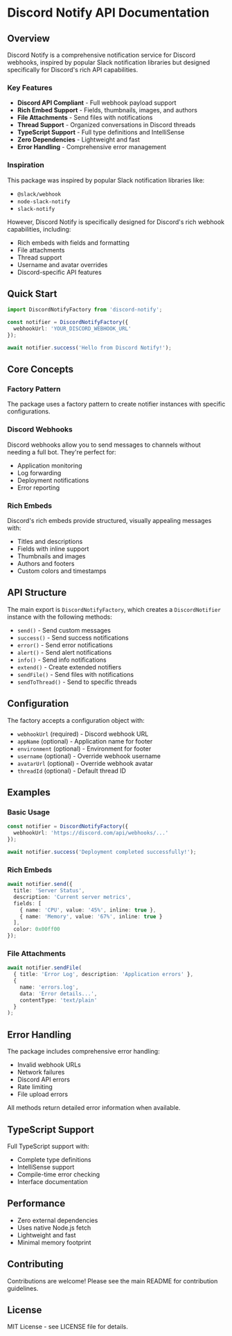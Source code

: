 # Discord Notify API Documentation

## Overview

Discord Notify is a comprehensive notification service for Discord webhooks, inspired by popular Slack notification libraries but designed specifically for Discord's rich API capabilities.

### Key Features

- **Discord API Compliant** - Full webhook payload support
- **Rich Embed Support** - Fields, thumbnails, images, and authors
- **File Attachments** - Send files with notifications
- **Thread Support** - Organized conversations in Discord threads
- **TypeScript Support** - Full type definitions and IntelliSense
- **Zero Dependencies** - Lightweight and fast
- **Error Handling** - Comprehensive error management

### Inspiration

This package was inspired by popular Slack notification libraries like:
- `@slack/webhook`
- `node-slack-notify`
- `slack-notify`

However, Discord Notify is specifically designed for Discord's rich webhook capabilities, including:
- Rich embeds with fields and formatting
- File attachments
- Thread support
- Username and avatar overrides
- Discord-specific API features

## Quick Start

```typescript
import DiscordNotifyFactory from 'discord-notify';

const notifier = DiscordNotifyFactory({
  webhookUrl: 'YOUR_DISCORD_WEBHOOK_URL'
});

await notifier.success('Hello from Discord Notify!');
```

## Core Concepts

### Factory Pattern
The package uses a factory pattern to create notifier instances with specific configurations.

### Discord Webhooks
Discord webhooks allow you to send messages to channels without needing a full bot. They're perfect for:
- Application monitoring
- Log forwarding
- Deployment notifications
- Error reporting

### Rich Embeds
Discord's rich embeds provide structured, visually appealing messages with:
- Titles and descriptions
- Fields with inline support
- Thumbnails and images
- Authors and footers
- Custom colors and timestamps

## API Structure

The main export is `DiscordNotifyFactory`, which creates a `DiscordNotifier` instance with the following methods:

- `send()` - Send custom messages
- `success()` - Send success notifications
- `error()` - Send error notifications
- `alert()` - Send alert notifications
- `info()` - Send info notifications
- `extend()` - Create extended notifiers
- `sendFile()` - Send files with notifications
- `sendToThread()` - Send to specific threads

## Configuration

The factory accepts a configuration object with:
- `webhookUrl` (required) - Discord webhook URL
- `appName` (optional) - Application name for footer
- `environment` (optional) - Environment for footer
- `username` (optional) - Override webhook username
- `avatarUrl` (optional) - Override webhook avatar
- `threadId` (optional) - Default thread ID

## Examples

### Basic Usage
```typescript
const notifier = DiscordNotifyFactory({
  webhookUrl: 'https://discord.com/api/webhooks/...'
});

await notifier.success('Deployment completed successfully!');
```

### Rich Embeds
```typescript
await notifier.send({
  title: 'Server Status',
  description: 'Current server metrics',
  fields: [
    { name: 'CPU', value: '45%', inline: true },
    { name: 'Memory', value: '67%', inline: true }
  ],
  color: 0x00ff00
});
```

### File Attachments
```typescript
await notifier.sendFile(
  { title: 'Error Log', description: 'Application errors' },
  {
    name: 'errors.log',
    data: 'Error details...',
    contentType: 'text/plain'
  }
);
```

## Error Handling

The package includes comprehensive error handling:
- Invalid webhook URLs
- Network failures
- Discord API errors
- Rate limiting
- File upload errors

All methods return detailed error information when available.

## TypeScript Support

Full TypeScript support with:
- Complete type definitions
- IntelliSense support
- Compile-time error checking
- Interface documentation

## Performance

- Zero external dependencies
- Uses native Node.js fetch
- Lightweight and fast
- Minimal memory footprint

## Contributing

Contributions are welcome! Please see the main README for contribution guidelines.

## License

MIT License - see LICENSE file for details. 